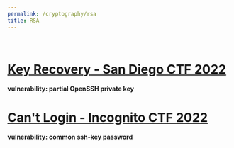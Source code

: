 ```yaml
---
permalink: /cryptography/rsa
title: RSA
---
```


<br>





# [Key Recovery - San Diego CTF 2022](/cryptography/rsa/key-recovery-SDCTF-2022) <br>
__vulnerability: partial OpenSSH private key__ <br>


# [Can't Login - Incognito CTF 2022](/cryptography/rsa/can't-login-ICTF-2022)

__vulnerability: common ssh-key password__


